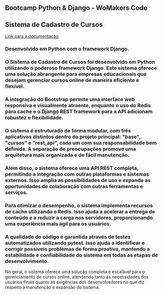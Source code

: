 ## Bootcamp Python & Django - WoMakers Code

## Sistema de Cadastro de Cursos
[Link para a documentação](https://github.com/luanaxcardoso/Cadastro_de_Cursos/blob/main/documentacao.md)

### Desenvolvido em Python com o framework Django.
 
### O Sistema de Cadastro de Cursos foi desenvolvido em Python utilizando o poderoso framework Django. Este sistema oferece uma solução abrangente para empresas educacionais que desejam gerenciar cursos online de maneira eficiente e flexível.

### A integração do Bootstrap permite uma interface web responsiva e visualmente atraente, enquanto o uso do Redis para cache e o Django REST framework para a API adicionam robustez e flexibilidade.

### O sistema é estruturado de forma modular, com três aplicativos distintos dentro do projeto principal: "base", "cursos" e "rest_api", cada um com sua responsabilidade bem definida. A separação de preocupações promove uma arquitetura mais organizada e de fácil manutenção.

### Além disso, o sistema oferece uma API REST completa, permitindo a integração com outras plataformas e sistemas externos. Isso amplia as possibilidades de uso e expande as oportunidades de colaboração com outras ferramentas e serviços.

### Para otimizar o desempenho, o sistema implementa recursos de cache utilizando o Redis. Isso ajuda a acelerar a entrega de conteúdo e a reduzir a carga nos servidores, proporcionando uma experiência mais ágil para os usuários.

### A qualidade do código é garantida através de testes automatizados utilizando pytest. Isso ajuda a identificar e corrigir possíveis problemas de forma proativa, mantendo a estabilidade e confiabilidade do sistema em todas as etapas de desenvolvimento.

No geral, o sistema oferece uma solução completa e escalável para o gerenciamento de cursos online, atendendo tanto às necessidades dos usuários finais quanto às exigências dos desenvolvedores no que diz respeito à manutenção e expansão do sistema.
